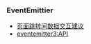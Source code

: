 ### EventEmittier
* [页面跳转间数据交互建议](https://cf.jd.com/pages/viewpage.action?pageId=392174854)
* [eventemitter3:API](https://github.com/primus/eventemitter3#readme)
